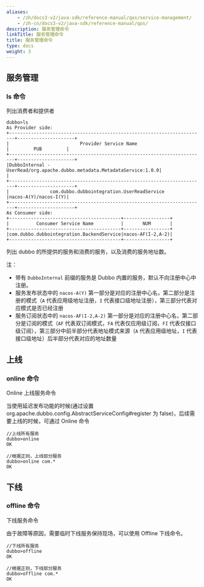 ```yaml
---
aliases:
    - /zh/docs3-v2/java-sdk/reference-manual/qos/service-management/
    - /zh-cn/docs3-v2/java-sdk/reference-manual/qos/
description: 服务管理命令
linkTitle: 服务管理命令
title: 服务管理命令
type: docs
weight: 3
---
```






## 服务管理

### ls 命令

列出消费者和提供者

```
dubbo>ls
As Provider side:
+------------------------------------------------------------------------+---------------------+
|                          Provider Service Name                         |         PUB         |
+------------------------------------------------------------------------+---------------------+
|DubboInternal - UserRead/org.apache.dubbo.metadata.MetadataService:1.0.0|                     |
+------------------------------------------------------------------------+---------------------+
|               com.dubbo.dubbointegration.UserReadService               |nacos-A(Y)/nacos-I(Y)|
+------------------------------------------------------------------------+---------------------+
As Consumer side:
+-----------------------------------------+-----------------+
|          Consumer Service Name          |       NUM       |
+-----------------------------------------+-----------------+
|com.dubbo.dubbointegration.BackendService|nacos-AF(I-2,A-2)|
+-----------------------------------------+-----------------+

```

列出 dubbo 的所提供的服务和消费的服务，以及消费的服务地址数。

注：
- 带有 `DubboInternal` 前缀的服务是 Dubbo 内置的服务，默认不向注册中心中注册。
- 服务发布状态中的 `nacos-A(Y)` 第一部分是对应的注册中心名，第二部分是注册的模式（`A` 代表应用级地址注册，`I` 代表接口级地址注册），第三部分代表对应模式是否已经注册
- 服务订阅状态中的 `nacos-AF(I-2,A-2)` 第一部分是对应的注册中心名，第二部分是订阅的模式（`AF` 代表双订阅模式，`FA` 代表仅应用级订阅，`FI` 代表仅接口级订阅），第三部分中前半部分代表地址模式来源（`A` 代表应用级地址，`I` 代表接口级地址）后半部分代表对应的地址数量

## 上线

### online 命令

Online 上线服务命令

当使用延迟发布功能的时候(通过设置 org.apache.dubbo.config.AbstractServiceConfig#register 为 false)，后续需要上线的时候，可通过 Online 命令
```
//上线所有服务
dubbo>online
OK

//根据正则，上线部分服务
dubbo>online com.*
OK
```

## 下线


### offline 命令

下线服务命令

由于故障等原因，需要临时下线服务保持现场，可以使用 Offline 下线命令。

```
//下线所有服务
dubbo>offline
OK

//根据正则，下线部分服务
dubbo>offline com.*
OK
```
